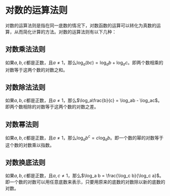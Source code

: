 # 对数的运算法则

对数的运算法则是指在同一底数的情况下，对数函数的运算可以转化为真数的运算，从而简化计算的方法。对数的运算法则有以下几种：

## 对数乘法法则

如果$a, b, c$都是正数，且$a \neq 1$，那么$\log_a(bc) = \log_ab + \log_ac$。即两个数相乘的对数等于这两个数的对数之和。

## 对数除法法则

如果$a, b, c$都是正数，且$a \neq 1$，那么$\log_a\frac{b}{c} = \log_ab - \log_ac$。即两个数相除的对数等于这两个数的对数之差。

## 对数幂法则

如果$a, b, c$都是正数，且$a \neq 1$，那么$\log_a b^c = c \log_ab$。即一个数的幂的对数等于这个数的对数乘以指数。

## 对数换底法则

如果$a, b, c$都是正数，且$a, c \neq 1$，那么$\log_a b = \frac{\log_c b}{\log_c a}$。即一个数的对数可以用任意底数来表示，只要用原来的底数的对数除以新的底数的对数。